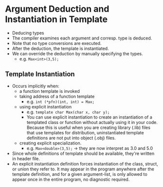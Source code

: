 # Argument Deduction and Instantiation in Template

- Deducing types
- The compiler examines each argument and corresp. type is deduced.
- Note that no type conversions are executed.
- After the deduction, the template is instantiated.
- We can override the deduction by manually specifying the types.
  - e.g. `Max<int>(3,5);`


## Template Instantiation
- Occurs implicitly when:
  - a function template is invoked
  - taking address of a function template
    - e.g. `int (*pfn)(int, int) = Max;`
  - using explicit instantiation
    - e.g. ` template char Max(char x, char y); `
    - You can use explicit instantiation to create an instantiation of a templated class or function without actually using it in your code. Because this is useful when you are creating library (.lib) files that use templates for distribution, uninstantiated template definitions are not put into object (.obj) files.
  - creating explicit specialization.
    - e.g. `Max<double>(3,5);` -> they are now interpret as 3.0 and 5.0
- Since whole definitions of template should be available, they're written
  in header file.
- An explicit instantiation definition forces instantiation of the class, struct, or union they refer to. It may appear in the program anywhere after the template definition, and for a given argument-list, is only allowed to appear once in the entire program, no diagnostic required.
